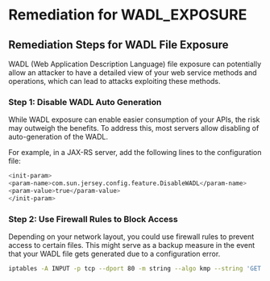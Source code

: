 # Remediation for WADL_EXPOSURE

## Remediation Steps for WADL File Exposure
WADL (Web Application Description Language) file exposure can potentially allow an attacker to have a detailed view of your web service methods and operations, which can lead to attacks exploiting these methods.

### Step 1: Disable WADL Auto Generation 
While WADL exposure can enable easier consumption of your APIs, the risk may outweigh the benefits. To address this, most servers allow disabling of auto-generation of the WADL.

For example, in a JAX-RS server, add the following lines to the configuration file:

```bash
<init-param>
<param-name>com.sun.jersey.config.feature.DisableWADL</param-name>
<param-value>true</param-value>
</init-param>
```

### Step 2: Use Firewall Rules to Block Access
Depending on your network layout, you could use firewall rules to prevent access to certain files. This might serve as a backup measure in the event that your WADL file gets generated due to a configuration error.

```bash
iptables -A INPUT -p tcp --dport 80 -m string --algo kmp --string 'GET /application.wadl' -j REJECT
```
